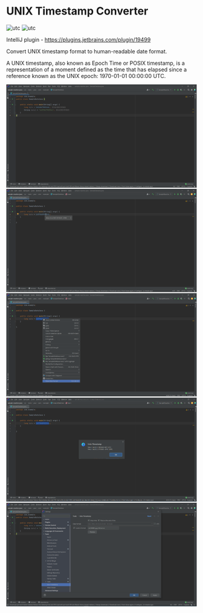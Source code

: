 # UNIX Timestamp Converter 
![utc](https://github.com/ramustha/unix-timestamp/actions/workflows/github-actions.yml/badge.svg)
![utc](https://github.com/github/docs/actions/workflows/main.yml/badge.svg?branch=main)

IntelliJ plugin - https://plugins.jetbrains.com/plugin/19499

<p>Convert UNIX timestamp format to human-readable date format.

A UNIX timestamp, also known as Epoch Time or POSIX timestamp, is a representation of a moment defined as the time that has elapsed since a reference known as the UNIX epoch: 1970-01-01 00:00:00 UTC.</p>

![](img/inlay-hints.png)
![](img/hover-plugin.png)
![](img/popmenu-plugin.png)
![](img/dialog-plugin.png)
![](img/setting-plugin-v1.1.0.png)


